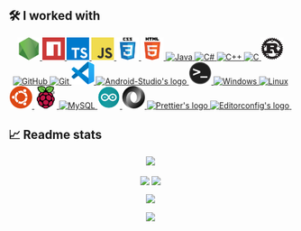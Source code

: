 <!--
## 🔎 My favorite technologies
* <img src="./assets/csharp.png" width="16"/> CSharp
* <img src="./assets/java.png" width="16"/> Java
-->

## 🛠 I worked with

<p align="center">
  <a href="" title="Node">
    <img width="40" src="https://raw.githubusercontent.com/github/explore/master/topics/nodejs/nodejs.png" alt="node">
  </a>

  <a title="Npm" href="https://www.npmjs.com/">
    <img width="40" src="https://raw.githubusercontent.com/github/explore/master/topics/npm/npm.png" alt="Npm's logo" />
  </a>

  <a href="" title="TypeScript">
    <img width="40" src="https://raw.githubusercontent.com/github/explore/master/topics/typescript/typescript.png" alt="typescript">
  </a>

  <a href="https://developer.mozilla.org/en-US/docs/Web/JavaScript" title="Javascript">
    <img width="40" src="https://raw.githubusercontent.com/github/explore/master/topics/javascript/javascript.png" alt="JavaScript">
  </a>

  <a href="https://developer.mozilla.org/en-US/docs/Web/CSS" title="CSS">
    <img width="40" src="https://raw.githubusercontent.com/github/explore/master/topics/css/css.png" alt="CSS">
  </a>

  <a href="https://developer.mozilla.org/en-US/docs/Web/HTML" title="HTML">
    <img width="40" src="https://raw.githubusercontent.com/github/explore/master/topics/html/html.png" alt="HTML">
  </a>

  <a href="" title="Java">
    <img width="40" src="./assets/java.png" alt="Java">
  </a>

  <a href="https://docs.microsoft.com/en-us/dotnet/csharp/" title="C#">
    <img width="40" src="./assets/csharp.png" alt="C#">
  </a>

  <a href="https://isocpp.org/" title="C++">
    <img width="40" src="./assets/cpp.png" alt="C++">
  </a>

  <a href="https://www.cprogramming.com/" title="C">
    <img width="40" src="./assets/c.png" alt="C">
  </a>

  <a href="https://www.rust-lang.org/" title="Rust">
    <img width="40" src="https://raw.githubusercontent.com/github/explore/master/topics/rust/rust.png" alt="Rust">
  </a>

  <a href="https://github.com/" title="GitHub">
    <img width="40" src="./assets/github.png" alt="GitHub">
  </a>

  <a href="https://git-scm.com/" title="Git">
    <img width="40" src="./assets/git.png" alt="Git">
  </a>

  <a href="https://code.visualstudio.com/" title="VisualStudio-Code">
    <img width="40" src="https://raw.githubusercontent.com/github/explore/master/topics/visual-studio-code/visual-studio-code.png" alt="VisualStudio-Code">
  </a>

  <a tltle="Android-Studio" href="https://developer.android.com">
  <img width="40" src="./assets/androidstudio.png" alt="Android-Studio's logo" />
</a>

  <a href="#" title="Terminal">
    <img width="40" src="https://raw.githubusercontent.com/github/explore/master/topics/terminal/terminal.png" alt="Terminal">
  </a>

  <a href="https://www.microsoft.com/en-US/windows" title="Windows">
    <img width="40" src="./assets/windows.png" alt="Windows">
  </a>

  <a href="https://www.linux.org/" title="Linux">
    <img width="40" src="./assets/tux.svg" alt="Linux">
  </a>

  <a href="https://ubuntu.com/" title="Ubuntu">
    <img width="40" src="https://raw.githubusercontent.com/github/explore/master/topics/ubuntu/ubuntu.png" alt="Ubuntu">
  </a>

  <a href="https://www.raspberrypi.org/" title="Raspberry-Pi">
    <img width="40" src="https://raw.githubusercontent.com/github/explore/master/topics/raspberry-pi/raspberry-pi.png" alt="Raspberry-Pi">
  </a>

  <a href="https://www.mysql.com/" title="MySQL">
    <img width="40" src="./assets/mysql.png" alt="MySQL">
  </a>

  <a href="https://www.arduino.cc/" title="Arduino">
    <img width="40" src="https://raw.githubusercontent.com/github/explore/master/topics/arduino/arduino.png" alt="Arduin">
  </a>

  <a href="https://www.json.org/" title="JSON">
    <img width="40" src="https://raw.githubusercontent.com/github/explore/master/topics/json/json.png" alt="JSON">
  </a>

  <a title="Prettier" href="https://prettier.io/">
    <img width="40" src="https://avatars2.githubusercontent.com/u/25822731?s=400&v=4" alt="Prettier's logo" />
  </a>

  <a title="Editorconfig" href="https://editorconfig.org/">
    <img height="40" src="https://panic.com/blog/wp-content/uploads/2015/02/edcon_color_transbg2.png" alt="Editorconfig's logo" />
  </a>
  
  <a href="" title="">
    <img width="40" src="https://raw.githubusercontent.com/github/explore/master/topics//.png" alt="">
  </a>

  <!--a href="" title="">
    <img width="40" src="https://raw.githubusercontent.com/github/explore/master/topics//.png" alt="">
  </a-->
</p>

## 📈 Readme stats

<p align="center">
    <img src="https://github-profile-trophy.vercel.app/?username=volt1c&theme=onedark">
</p>
<p align="center">
  <img align="center" src="https://github-readme-stats.vercel.app/api?username=volt1c&count_private=true&show_icons=true&theme=dark" />
  <img align="center" src="https://github-readme-stats.vercel.app/api/top-langs/?username=volt1c&layout=compact&theme=dark" />
</p>
<p align="center">
  <img align="center" src="https://github-readme-stats.vercel.app/api/wakatime?username=AgilDev&layout=compact&theme=dark" />
</p>
<p align="center">
  <img align="center" src="https://github-readme-streak-stats.herokuapp.com/?user=volt1c&theme=dark" />
</p>
